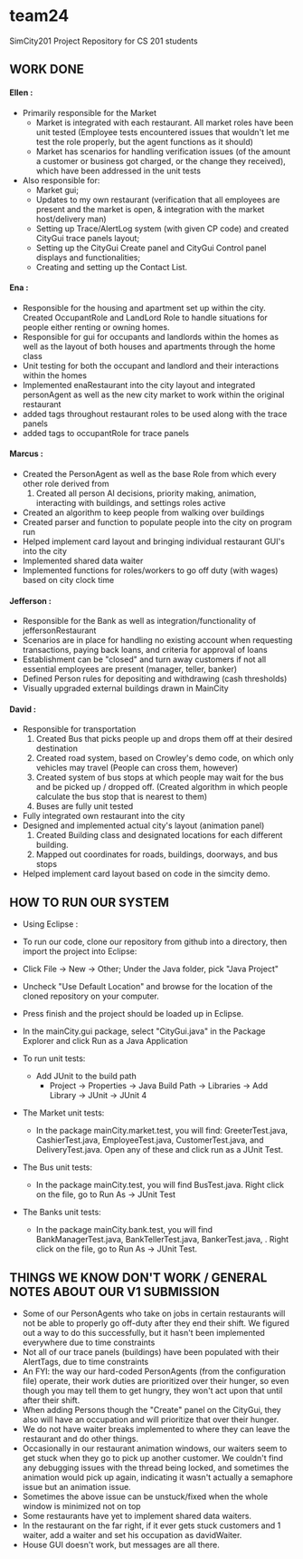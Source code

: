 team24
======

SimCity201 Project Repository for CS 201 students

## WORK DONE

#### Ellen :
  + Primarily responsible for the Market
    + Market is integrated with each restaurant. All market roles have been unit tested (Employee tests encountered issues that wouldn't let me test the role properly, but the agent functions as it should)
    + Market has scenarios for handling verification issues (of the amount a customer or business got charged, or the change they received), which have been addressed in the unit tests
  + Also responsible for: 
    + Market gui; 
    + Updates to my own restaurant (verification that all employees are present and the market is open, & integration with the market host/delivery man) 
    + Setting up Trace/AlertLog system (with given CP code) and created CityGui trace panels layout;  
    + Setting up the CityGui Create panel and CityGui Control panel displays and functionalities;
    + Creating and setting up the Contact List.

#### Ena :
+ Responsible for the housing and apartment set up within the city. Created  OccupantRole and LandLord Role to handle situations for people either renting or owning homes.
+ Responsible for gui for occupants and landlords within the homes as well as the layout of both houses and apartments through the home class 
+ Unit testing for both the occupant and landlord and their interactions within the homes
 + Implemented enaRestaurant into the city layout and integrated personAgent as well as the new city market to work within the original restaurant
+ added  tags throughout restaurant roles to be used along with the trace panels
+ added tags to occupantRole for trace panels


#### Marcus : 
  + Created the PersonAgent as well as the base Role from which every other role derived from
    1. Created all person AI decisions, priority making, animation, interacting with buildings, and settings roles active
  + Created an algorithm to keep people from walking over buildings
  + Created parser and function to populate people into the city on program run
  + Helped implement card layout and bringing individual restaurant GUI's into the city
  + Implemented shared data waiter
  + Implemented functions for roles/workers to go off duty (with wages) based on city clock time

#### Jefferson : 
  + Responsible for the Bank as well as integration/functionality of jeffersonRestaurant
  + Scenarios are in place for handling no existing account when requesting transactions, paying back loans, and criteria for approval of loans
  + Establishment can be "closed" and turn away customers if not all essential employees are present (manager, teller, banker)
  + Defined Person rules for depositing and withdrawing (cash thresholds)
  + Visually upgraded external buildings drawn in MainCity


#### David :
  + Responsible for transportation 
    1. Created Bus that picks people up and drops them off at their desired destination
    1. Created road system, based on Crowley's demo code, on which only vehicles may travel (People can cross them, however)
	1. Created system of bus stops at which people may wait for the bus and be picked up / dropped off. (Created algorithm in which people calculate the bus stop that is nearest to them)
	1. Buses are fully unit tested
  + Fully integrated own restaurant into the city
  + Designed and implemented actual city's layout (animation panel)
    1. Created Building class and designated locations for each different building.
	1. Mapped out coordinates for roads, buildings, doorways, and bus stops
  + Helped implement card layout based on code in the simcity demo.


## HOW TO RUN OUR SYSTEM
  + Using Eclipse : 
  + To run our code, clone our repository from github into a directory, then import the project into Eclipse:
  + Click File -> New -> Other; Under the Java folder, pick "Java Project"
  + Uncheck "Use Default Location" and browse for the location of the cloned repository on your computer.
  + Press finish and the project should be loaded up in Eclipse.
  + In the mainCity.gui package, select "CityGui.java" in the Package Explorer and click Run as a Java Application

  + To run unit tests:
  	+ Add JUnit to the build path
  		+ Project -> Properties -> Java Build Path -> Libraries -> Add Library -> JUnit -> JUnit 4
  + The Market unit tests: 
  	+ In the package mainCity.market.test, you will find: GreeterTest.java, CashierTest.java, EmployeeTest.java, CustomerTest.java, and DeliveryTest.java. Open any of these and click run as a JUnit Test.

  + The Bus unit tests: 
	+ In the package mainCity.test, you will find BusTest.java. Right click on the file, go to Run As -> JUnit Test
  
  + The Banks unit tests: 
	+ In the package mainCity.bank.test, you will find BankManagerTest.java, BankTellerTest.java, BankerTest.java, . Right click on the file, go to Run As -> JUnit Test.	

## THINGS WE KNOW DON'T WORK / GENERAL NOTES ABOUT OUR V1 SUBMISSION
  + Some of our PersonAgents who take on jobs in certain restaurants will not be able to properly go off-duty after they end their shift. We figured out a way to do this successfully, but it hasn't been implemented everywhere due to time constraints
  + Not all of our trace panels (buildings) have been populated with their AlertTags, due to time constraints 
  + An FYI: the way our hard-coded PersonAgents (from the configuration file) operate, their work duties are prioritized over their hunger, so even though you may tell them to get hungry, they won't act upon that until after their shift.
  + When adding Persons though the "Create" panel on the CityGui, they also will have an occupation and will prioritize that over their hunger.
  + We do not have waiter breaks implemented to where they can leave the restaurant and do other things.
  + Occasionally in our restaurant animation windows, our waiters seem to get stuck when they go to pick up another customer. We couldn't find any debugging issues with the thread being locked, and sometimes the animation would pick up again, indicating it wasn't actually a semaphore issue but an animation issue.
  + Sometimes the above issue can be unstuck/fixed when the whole window is minimized not on top
  + Some restaurants have yet to implement shared data waiters. 
  + In the restaurant on the far right, if it ever gets stuck customers and 1 waiter, add a waiter and set his occupation as davidWaiter.
  + House GUI doesn't work, but messages are all there.
